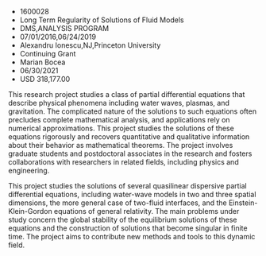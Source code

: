 
* 1600028
* Long Term Regularity of Solutions of Fluid Models
* DMS,ANALYSIS PROGRAM
* 07/01/2016,06/24/2019
* Alexandru Ionescu,NJ,Princeton University
* Continuing Grant
* Marian Bocea
* 06/30/2021
* USD 318,177.00

This research project studies a class of partial differential equations that
describe physical phenomena including water waves, plasmas, and gravitation. The
complicated nature of the solutions to such equations often precludes complete
mathematical analysis, and applications rely on numerical approximations. This
project studies the solutions of these equations rigorously and recovers
quantitative and qualitative information about their behavior as mathematical
theorems. The project involves graduate students and postdoctoral associates in
the research and fosters collaborations with researchers in related fields,
including physics and engineering.

This project studies the solutions of several quasilinear dispersive partial
differential equations, including water-wave models in two and three spatial
dimensions, the more general case of two-fluid interfaces, and the Einstein-
Klein-Gordon equations of general relativity. The main problems under study
concern the global stability of the equilibrium solutions of these equations and
the construction of solutions that become singular in finite time. The project
aims to contribute new methods and tools to this dynamic field.
